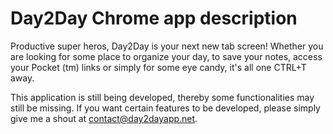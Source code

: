 # Day2Day Chrome app description
Productive super heros, Day2Day is your next new tab screen! Whether you are looking for some place to organize your day, to save your notes, access your Pocket (tm) links or simply for some eye candy, it's all one CTRL+T away. 

This application is still being developed, thereby some functionalities may still be missing. If you want certain features to be developed, please simply give me a shout at contact@day2dayapp.net.